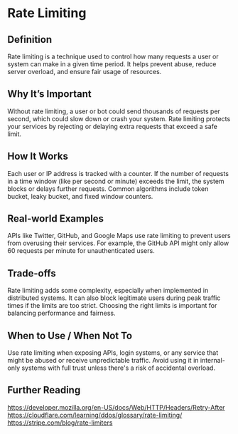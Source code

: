# Rate Limiting

##  Definition
Rate limiting is a technique used to control how many requests a user or system can make in a given time period. 
It helps prevent abuse, reduce server overload, and ensure fair usage of resources.

##  Why It’s Important
Without rate limiting, a user or bot could send thousands of requests per second, which could slow down or crash your system. 
Rate limiting protects your services by rejecting or delaying extra requests that exceed a safe limit.

## How It Works
Each user or IP address is tracked with a counter. If the number of requests in a time window (like per second or minute) 
exceeds the limit, the system blocks or delays further requests. Common algorithms include token bucket, leaky bucket, and 
fixed window counters.

##  Real-world Examples
APIs like Twitter, GitHub, and Google Maps use rate limiting to prevent users from overusing their services. 
For example, the GitHub API might only allow 60 requests per minute for unauthenticated users.

##  Trade-offs
Rate limiting adds some complexity, especially when implemented in distributed systems. 
It can also block legitimate users during peak traffic times if the limits are too strict. 
Choosing the right limits is important for balancing performance and fairness.

##  When to Use / When Not To
Use rate limiting when exposing APIs, login systems, or any service that might be abused or receive unpredictable traffic. 
Avoid using it in internal-only systems with full trust unless there's a risk of accidental overload.

##  Further Reading
https://developer.mozilla.org/en-US/docs/Web/HTTP/Headers/Retry-After  
https://cloudflare.com/learning/ddos/glossary/rate-limiting/  
https://stripe.com/blog/rate-limiters
